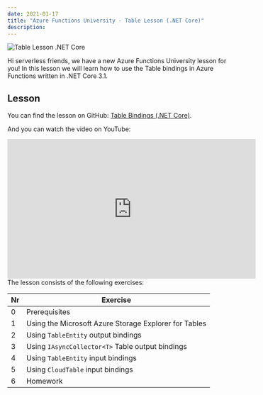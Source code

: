 ```yaml
---
date: 2021-01-17
title: "Azure Functions University - Table Lesson (.NET Core)"
description:
---
```


![Table Lesson .NET Core](/articles/2021/48.AzureFunctionsUniversity_Table_Lesson_dotnetcore.png)

Hi serverless friends, we have a new Azure Functions University lesson for you! In this lesson we will learn how to use the Table bindings in Azure Functions written in .NET Core 3.1.

## Lesson

You can find the lesson on GitHub: [Table Bindings (.NET Core)](https://github.com/marcduiker/azure-functions-university/blob/main/lessons/dotnetcore31/table/README.md).

And you can watch the video on YouTube:

<iframe width="560" height="315" src="https://www.youtube.com/embed/xiNkCsupUTs" title="YouTube video player" frameborder="0" allow="accelerometer; autoplay; clipboard-write; encrypted-media; gyroscope; picture-in-picture" allowfullscreen></iframe>

<br>
The lesson consists of the following exercises:

|Nr|Exercise
|-|-
|0|Prerequisites
|1|Using the Microsoft Azure Storage Explorer for Tables
|2|Using `TableEntity` output bindings
|3|Using `IAsyncCollector<T>` Table output bindings
|4|Using `TableEntity` input bindings
|5|Using `CloudTable` input bindings
|6|Homework